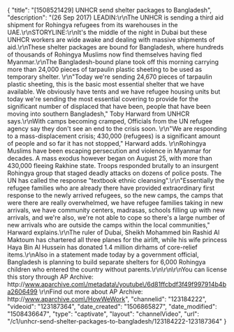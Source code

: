 {
    "title": "[1508521429] UNHCR send shelter packages to Bangladesh",
    "description": "(26 Sep 2017) LEADIN:\r\nThe UNHCR is sending a third aid shipment for Rohingya refugees from its warehouses in the UAE.\r\nSTORYLINE:\r\nIt's the middle of the night in Dubai but these UNHCR workers are wide awake and dealing with massive shipments of aid.\r\nThese shelter packages are bound for Bangladesh, where hundreds of thousands of Rohingya Muslims now find themselves having fled Myanmar.\r\nThe Bangladesh-bound plane took off this morning carrying more than 24,000 pieces of tarpaulin plastic sheeting to be used as temporary shelter. \r\n\"Today we're sending 24,670 pieces of tarpaulin plastic sheeting, this is the basic most essential shelter that we have available. We obviously have tents and we have refugee housing units but today we're sending the most essential covering to provide for the significant number of displaced that have been, people that have been moving into southern Bangladesh,\" Toby Harward from UNHCR says.\r\nWith camps becoming cramped, Officials from the UN refugee agency say they don't see an end to the crisis soon. \r\n\"We are responding to a mass-displacement crisis; 430,000 (refugees) is a significant amount of people and so far it has not stopped,\" Harward adds. \r\nRohingya Muslims have been escaping persecution and violence in Myanmar for decades. A mass exodus however began on August 25, with more than 430,000 fleeing Rakhine state. Troops responded brutally to an insurgent Rohingya group that staged deadly attacks on dozens of police posts. The UN has called the response \"textbook ethnic cleansing\".\r\n\"Essentially the refugee families who are already there have provided extraordinary first response to the newly arrived refugees, so the new camps, the camps that were there are really overwhelmed, we have refugee families taking in new arrivals, we have community centers, madrasas, schools filling up with new arrivals, and we're also, we're not able to cope so there's a large number of new arrivals who are outside the camps within the local communities,\" Harward explains.\r\nThe ruler of Dubai, Sheikh Mohammed bin Rashid Al Maktoum has chartered all three planes for the airlift, while his wife princess Haya Bin Al Hussein has donated 1.4 million dirhams of core-relief items.\r\nAlso in a statement made today by a government official, Bangladesh is planning to build separate shelters for 6,000 Rohingya children who entered the country without parents.\r\n\r\n\r\nYou can license this story through AP Archive: http:\/\/www.aparchive.com\/metadata\/youtube\/6d81ffcbdf3f49f997914b4ba2606499 \r\nFind out more about AP Archive: http:\/\/www.aparchive.com\/HowWeWork",
    "channelid": "123184222",
    "videoid": "123187364",
    "date_created": "1506865827",
    "date_modified": "1508436647",
    "type": "captivate",
    "layout": "channelVideo",
    "url": "\/c1\/unhcr-send-shelter-packages-to-bangladesh\/123184222-123187364"
}